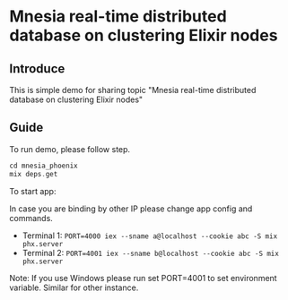 # Mnesia real-time distributed database on clustering Elixir nodes

## Introduce

This is simple demo for sharing topic "Mnesia real-time distributed database on clustering Elixir nodes"

## Guide

To run demo, please follow step.

```elixir
cd mnesia_phoenix
mix deps.get
```

To start app:

In case you are binding by other IP please change app config and commands.

* Terminal 1:
  `PORT=4000 iex --sname a@localhost --cookie abc -S mix phx.server`
* Terminal 2:
  `PORT=4001 iex --sname b@localhost --cookie abc -S mix phx.server`

Note: If you use Windows please run set PORT=4001 to set environment variable. Similar for other instance.
